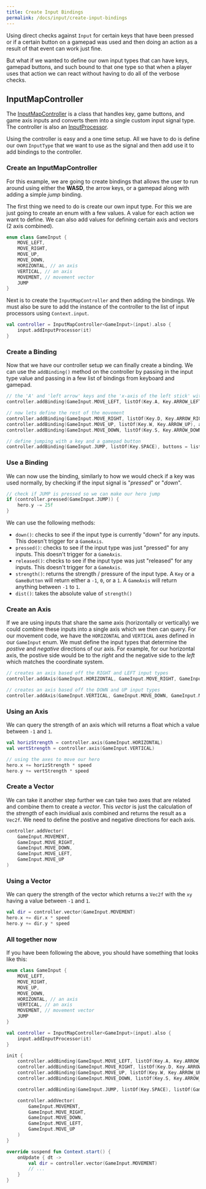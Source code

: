 ```yaml
---
title: Create Input Bindings
permalink: /docs/input/create-input-bindings
---
```


Using direct checks against `Input` for certain keys that have been pressed or if a certain button on a gamepad was used and then doing an action as a result of that event can work just fine.

But what if we wanted to define our own input types that can have keys, gamepad buttons, and such bound to that one type so that when a player uses that action we can react without having to do all of the verbose checks.

## InputMapController

The [InputMapController](https://github.com/littlektframework/littlekt/blob/master/core/src/commonMain/kotlin/com/lehaine/littlekt/input/InputMapController.kt) is a class that handles key, game buttons, and game axis inputs and converts them into a single custom input signal type. The controller is also an [InputProcessor](https://github.com/littlektframework/littlekt/blob/master/core/src/commonMain/kotlin/com/lehaine/littlekt/input/InputProcessor.kt).

Using the controller is easy and a one time setup. All we have to do is define our own `InputType` that we want to use as the signal and then add use it to add bindings to the controller.

### Create an InputMapController

For this example, we are going to create bindings that allows the user to run around using either the **WASD**, the arrow keys, or a gamepad along with adding a simple _jump_ binding.

The first thing we need to do is create our own input type. For this we are just going to create an enum with a few values. A value for each action we want to define. We can also add values for defining certain axis and vectors (2 axis combined).

```kotlin
enum class GameInput {
    MOVE_LEFT,
    MOVE_RIGHT,
    MOVE_UP,
    MOVE_DOWN,
    HORIZONTAL, // an axis
    VERTICAL, // an axis
    MOVEMENT, // movement vector
    JUMP
}
```

Next is to create the `InputMapController` and then adding the bindings. We must also be sure to add the instance of the controller to the list of input processors using `Context.input`.

```kotlin
val controller = InputMapController<GameInput>(input).also {
    input.addInputProcessor(it)
}
```

### Create a Binding

Now that we have our controller setup we can finally create a binding. We can use the `addBinding()` method on the controller by passing in the input type value and passing in a few list of bindings from keyboard and gamepad.

```kotlin
// the 'A' and 'left arrow' keys and the 'x-axis of the left stick' with trigger the 'MOVE_LEFT' input type
controller.addBinding(GameInput.MOVE_LEFT, listOf(Key.A, Key.ARROW_LEFT), axes = listOf(GameAxis.LX))

// now lets define the rest of the movement
controller.addBinding(GameInput.MOVE_RIGHT, listOf(Key.D, Key.ARROW_RIGHT), axes = listOf(GameAxis.LX))
controller.addBinding(GameInput.MOVE_UP, listOf(Key.W, Key.ARROW_UP), axes = listOf(GameAxis.LY))
controller.addBinding(GameInput.MOVE_DOWN, listOf(Key.S, Key.ARROW_DOWN), axes = listOf(GameAxis.LY))

// define jumping with a key and a gamepad button
controller.addBinding(GameInput.JUMP, listOf(Key.SPACE), buttons = listOf(GameButton.XBOX_A))
```

### Use a Binding

We can now use the binding, similarly to how we would check if a key was used normally, by checking if the input signal is "_pressed_" or "_down_".

```kotlin
// check if JUMP is pressed so we can make our hero jump
if (controller.pressed(GameInput.JUMP)) {
    hero.y -= 25f
}
```

We can use the following methods:

-   `down()`: checks to see if the input type is currently "down" for any inputs. This doesn't trigger for a `GameAxis`.
-   `pressed()`: checks to see if the input type was just "pressed" for any inputs. This doesn't trigger for a `GameAxis`.
-   `released()`: checks to see if the input type was just "released" for any inputs. This doesn't trigger for a `GameAxis`.
-   `strength()`: returns the strength / pressure of the input type. A `Key` or a `GameButton` will return either a `-1`, `0`, or a `1`. A `GameAxis` will return anything between `-1` to `1`.
-   `dist()`: takes the absolute value of `strength()`

### Create an Axis

If we are using inputs that share the same axis (horizontally or vertically) we could combine these inputs into a single axis which we then can query. For our movement code, we have the `HORIZONTAL` and `VERTICAL` axes defined in our `GameInput` enum. We must define the input types that determine the _postive_ and _negative_ directions of our axis. For example, for our horizontal axis, the postive side would be to the _right_ and the negative side to the _left_ which matches the coordinate system.

```kotlin
// creates an axis based off the RIGHT and LEFT input types
controller.addAxis(GameInput.HORIZONTAL, GameInput.MOVE_RIGHT, GameInput.MOVE_LEFT)

// creates an axis based off the DOWN and UP input types
controller.addAxis(GameInput.VERTICAL, GameInput.MOVE_DOWN, GameInput.MOVE_UP)
```

### Using an Axis

We can query the strength of an axis which will returns a float which a value between `-1` and `1`.

```kotlin
val horizStrength = controller.axis(GameInput.HORIZONTAL)
val vertStrength = controller.axis(GameInput.VERTICAL)

// using the axes to move our hero
hero.x += horizStrength * speed
hero.y += vertStrength * speed
```

### Create a Vector

We can take it another step further we can take two axes that are related and combine them to create a _vector_. This _vector_ is just the calculation of the _strength_ of each invidiual axis combined and returns the result as a `Vec2f`. We need to define the postive and negative directions for each axis.

```kotlin
controller.addVector(
    GameInput.MOVEMENT,
    GameInput.MOVE_RIGHT,
    GameInput.MOVE_DOWN,
    GameInput.MOVE_LEFT,
    GameInput.MOVE_UP
)
```

### Using a Vector

We can query the strength of the vector which returns a `Vec2f` with the `xy` having a value between `-1` and `1`.

```kotlin
val dir = controller.vector(GameInput.MOVEMENT)
hero.x += dir.x * speed
hero.y += dir.y * speed
```

### All together now

If you have been following the above, you should have something that looks like this:

```kotlin
enum class GameInput {
    MOVE_LEFT,
    MOVE_RIGHT,
    MOVE_UP,
    MOVE_DOWN,
    HORIZONTAL, // an axis
    VERTICAL, // an axis
    MOVEMENT, // movement vector
    JUMP
}

val controller = InputMapController<GameInput>(input).also {
    input.addInputProcessor(it)
}

init {
    controller.addBinding(GameInput.MOVE_LEFT, listOf(Key.A, Key.ARROW_LEFT), axes = listOf(GameAxis.LX))
    controller.addBinding(GameInput.MOVE_RIGHT, listOf(Key.D, Key.ARROW_RIGHT), axes = listOf(GameAxis.LX))
    controller.addBinding(GameInput.MOVE_UP, listOf(Key.W, Key.ARROW_UP), axes = listOf(GameAxis.LY))
    controller.addBinding(GameInput.MOVE_DOWN, listOf(Key.S, Key.ARROW_DOWN), axes = listOf(GameAxis.LY))

    controller.addBinding(GameInput.JUMP, listOf(Key.SPACE), listOf(GameButton.XBOX_A))

    controller.addVector(
        GameInput.MOVEMENT,
        GameInput.MOVE_RIGHT,
        GameInput.MOVE_DOWN,
        GameInput.MOVE_LEFT,
        GameInput.MOVE_UP
    )
}

override suspend fun Context.start() {
    onUpdate { dt ->
        val dir = controller.vector(GameInput.MOVEMENT)
        // ...
    }
}
```
